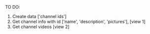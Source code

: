 TO DO: 
1. Create data ['channel ids']
2. Get channel info with id ['name', 'description', 'pictures'], [view 1]
3. Get channel videos [view 2]